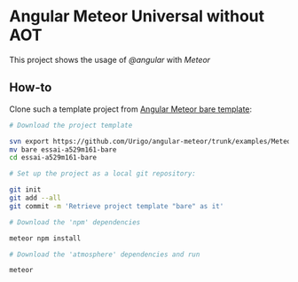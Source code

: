 # Angular Meteor Universal without AOT
This project shows the usage of *@angular* with *Meteor*

How-to
--

Clone such a template project from [Angular Meteor bare template](https://github.com/Urigo/angular-meteor/tree/master/examples/MeteorCLI/bare): 

```bash
# Download the project template

svn export https://github.com/Urigo/angular-meteor/trunk/examples/MeteorCLI/bare
mv bare essai-a529m161-bare
cd essai-a529m161-bare

# Set up the project as a local git repository:

git init
git add --all
git commit -m 'Retrieve project template "bare" as it'

# Download the 'npm' dependencies

meteor npm install

# Download the 'atmosphere' dependencies and run

meteor
```
